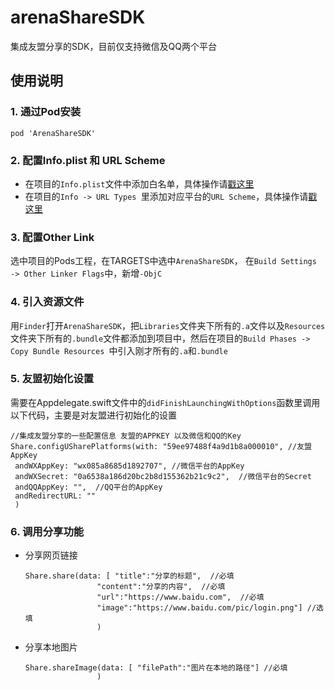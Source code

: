 # arenaShareSDK


集成友盟分享的SDK，目前仅支持微信及QQ两个平台

## 使用说明

### 1. 通过Pod安装

```
pod 'ArenaShareSDK'
```

### 2. 配置Info.plist 和 URL Scheme

- 在项目的`Info.plist`文件中添加白名单，具体操作请[戳这里](http://dev.umeng.com/social/ios/quick-integration)
- 在项目的`Info -> URL Types `里添加对应平台的`URL Scheme`，具体操作请[戳这里](http://dev.umeng.com/social/ios/quick-integration)

### 3. 配置Other Link

选中项目的Pods工程，在TARGETS中选中`ArenaShareSDK`， 在`Build Settings -> Other Linker Flags`中，新增`-ObjC`

### 4. 引入资源文件

用`Finder`打开`ArenaShareSDK`，把`Libraries`文件夹下所有的`.a`文件以及`Resources`文件夹下所有的`.bundle`文件都添加到项目中，然后在项目的`Build Phases -> Copy Bundle Resources `中引入刚才所有的`.a`和`.bundle`


### 5. 友盟初始化设置

需要在Appdelegate.swift文件中的`didFinishLaunchingWithOptions`函数里调用以下代码，主要是对友盟进行初始化的设置

```
//集成友盟分享的一些配置信息 友盟的APPKEY 以及微信和QQ的Key
Share.configUSharePlatforms(with: "59ee97488f4a9d1b8a000010", //友盟AppKey
 andWXAppKey: "wx085a8685d1892707", //微信平台的AppKey
 andWXSecret: "0a6538a186d20bc2b8d155362b21c9c2",  //微信平台的Secret
 andQQAppKey: "",  //QQ平台的AppKey
 andRedirectURL: "" 
 )
```

### 6. 调用分享功能

- 分享网页链接

	```
	Share.share(data: [ "title":"分享的标题",  //必填
                    "content":"分享的内容",  //必填
                    "url":"https://www.baidu.com",  //必填
                    "image":"https://www.baidu.com/pic/login.png"] //选填
                    )
	```


- 分享本地图片

	```
	Share.shareImage(data: [ "filePath":"图片在本地的路径"] //必填
                    )
	```

